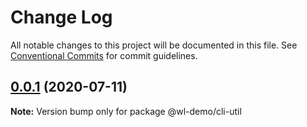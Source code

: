 # Change Log

All notable changes to this project will be documented in this file.
See [Conventional Commits](https://conventionalcommits.org) for commit guidelines.

## [0.0.1](https://github.com/blesstosam/lerna-demo/compare/v0.0.2-alpha.2...v0.0.1) (2020-07-11)

**Note:** Version bump only for package @wl-demo/cli-util
